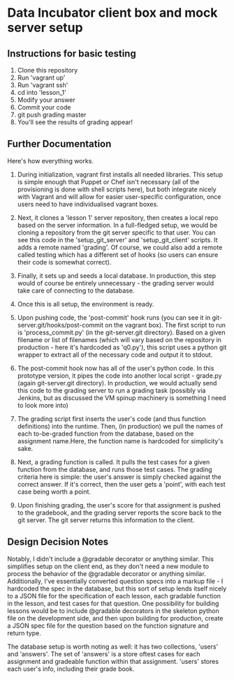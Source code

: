 Data Incubator client box and mock server setup
======

Instructions for basic testing
-----
1. Clone this repository
2. Run 'vagrant up'
3. Run 'vagrant ssh'
4. cd into 'lesson\_1'
5. Modify your answer
6. Commit your code
7. git push grading master
8. You'll see the results of grading appear!


Further Documentation
-----
Here's how everything works.

1. During initialization, vagrant first installs all needed libraries. This setup is simple enough that Puppet or Chef isn't necessary (all of the provisioning is done with shell scripts here), but both integrate nicely with Vagrant and will allow for easier user-specific configuration, once users need to have individualised vagrant boxes.
2. Next, it clones a 'lesson 1' server repository, then creates a local repo based on the server information. In a full-fledged setup, we would be cloning a repository from the git server specific to that user. You can see this code in the 'setup\_git\_server' and 'setup\_git\_client' scripts. It adds a remote named 'grading'. Of course, we could also add a remote called testing which has a different set of hooks (so users can ensure their code is somewhat correct).
3. Finally, it sets up and seeds a local database. In production, this step would of course be entirely unnecessary - the grading server would take care of connecting to the database.

4. Once this is all setup, the environment is ready. 

5. Upon pushing code, the 'post-commit' hook runs (you can see it in git-server.git/hooks/post-commit on the vagrant box). The first script to run is 'process\_commit.py' (in the git-server.git directory). Based on a given filename or list of filenames (which will vary based on the repository in production - here it's hardcoded as 'q0.py'), this script uses a python git wrapper to extract all of the necessary code and output it to stdout.
6. The post-commit hook now has all of the user's python code. In this prototype version, it pipes the code into another local script - grade.py (again git-server.git directory). In production, we would actually send this code to the grading server to run a grading task (possibly via Jenkins, but as discussed the VM spinup machinery is something I need to look more into)
7. The grading script first inserts the user's code (and thus function definitions) into the runtime. Then, (in production) we pull the names of each to-be-graded function from the database, based on the assignment name.Here, the function name is hardcoded for simplicity's sake. 
8. Next, a grading function is called. It pulls the test cases for a given function from the database, and runs those test cases. The grading criteria here is simple: the user's answer is simply checked against the correct answer. If it's correct, then the user gets a 'point', with each test case being worth a point.
9. Upon finishing grading, the user's score for that assignment is pushed to the gradebook, and the grading server reports the score back to the git server. The git server returns this information to the client.

Design Decision Notes
-----
Notably, I didn't include a @gradable decorator or anything similar. This simplifies setup on the client end, as they don't need a new module to process the behavior of the @gradable decorator or anything similar. Additionally, I've essentially converted question specs into a markup file - I hardcoded the spec in the database, but this sort of setup lends itself nicely to a JSON file for the specification of each lesson, each gradable function in the lesson, and test cases for that question. One possibility for building lessons would be to include @gradable decorators in the skeleton python file on the development side, and then upon building for production, create a JSON spec file for the question based on the function signature and return type.

The database setup is worth noting as well: it has two collections, 'users' and 'answers'. The set of 'answers' is a store oftest cases for each assignment and gradeable function within that assignment. 'users' stores each user's info, including their grade book.
